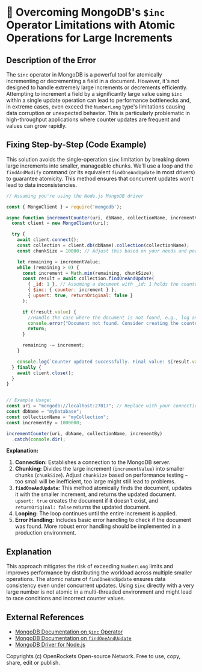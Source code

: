 # 🐞 Overcoming MongoDB's `$inc` Operator Limitations with Atomic Operations for Large Increments


## Description of the Error

The `$inc` operator in MongoDB is a powerful tool for atomically incrementing or decrementing a field in a document.  However, it's not designed to handle extremely large increments or decrements efficiently. Attempting to increment a field by a significantly large value using `$inc` within a single update operation can lead to performance bottlenecks and, in extreme cases, even exceed the `NumberLong` type's limitations causing data corruption or unexpected behavior.  This is particularly problematic in high-throughput applications where counter updates are frequent and values can grow rapidly.


## Fixing Step-by-Step (Code Example)

This solution avoids the single-operation `$inc` limitation by breaking down large increments into smaller, manageable chunks. We'll use a loop and the `findAndModify` command (or its equivalent `findOneAndUpdate` in most drivers) to guarantee atomicity. This method ensures that concurrent updates won't lead to data inconsistencies.

```javascript
// Assuming you're using the Node.js MongoDB driver

const { MongoClient } = require('mongodb');

async function incrementCounter(uri, dbName, collectionName, incrementValue) {
  const client = new MongoClient(uri);

  try {
    await client.connect();
    const collection = client.db(dbName).collection(collectionName);
    const chunkSize = 10000; // Adjust this based on your needs and performance testing

    let remaining = incrementValue;
    while (remaining > 0) {
      const increment = Math.min(remaining, chunkSize);
      const result = await collection.findOneAndUpdate(
        { _id: 1 }, // Assuming a document with _id: 1 holds the counter
        { $inc: { counter: increment } },
        { upsert: true, returnOriginal: false }
      );

      if (!result.value) {
        //Handle the case where the document is not found, e.g., log an error or create it.
        console.error("Document not found. Consider creating the counter document.");
        return;
      }

      remaining -= increment;
    }

    console.log(`Counter updated successfully. Final value: ${result.value.counter}`);
  } finally {
    await client.close();
  }
}


// Example Usage:
const uri = "mongodb://localhost:27017"; // Replace with your connection string
const dbName = "myDatabase";
const collectionName = "myCollection";
const incrementBy = 1000000;

incrementCounter(uri, dbName, collectionName, incrementBy)
  .catch(console.dir);

```

**Explanation:**

1. **Connection:** Establishes a connection to the MongoDB server.
2. **Chunking:** Divides the large increment (`incrementValue`) into smaller chunks (`chunkSize`).  Adjust `chunkSize` based on performance testing – too small will be inefficient, too large might still lead to problems.
3. **`findOneAndUpdate`:** This method atomically finds the document, updates it with the smaller increment, and returns the updated document.  `upsert: true` creates the document if it doesn't exist, and `returnOriginal: false` returns the updated document.
4. **Looping:** The loop continues until the entire increment is applied.
5. **Error Handling:** Includes basic error handling to check if the document was found.  More robust error handling should be implemented in a production environment.


## Explanation

This approach mitigates the risk of exceeding `NumberLong` limits and improves performance by distributing the workload across multiple smaller operations.  The atomic nature of `findOneAndUpdate` ensures data consistency even under concurrent updates.  Using `$inc` directly with a very large number is not atomic in a multi-threaded environment and might lead to race conditions and incorrect counter values.


## External References

* [MongoDB Documentation on `$inc` Operator](https://www.mongodb.com/docs/manual/reference/operator/update/inc/)
* [MongoDB Documentation on `findOneAndUpdate`](https://www.mongodb.com/docs/manual/reference/method/db.collection.findOneAndUpdate/)
* [MongoDB Driver for Node.js](https://www.mongodb.com/docs/drivers/node/)


Copyrights (c) OpenRockets Open-source Network. Free to use, copy, share, edit or publish.

